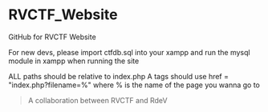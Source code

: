 # RVCTF_Website
GitHub for RVCTF Website

For new devs, please import ctfdb.sql into your xampp and run the mysql module in xampp when running the site

ALL paths should be relative to index.php
A tags should use href = "index.php?filename=%" where % is the name of the page you wanna go to

> A collaboration between RVCTF and RdeV
